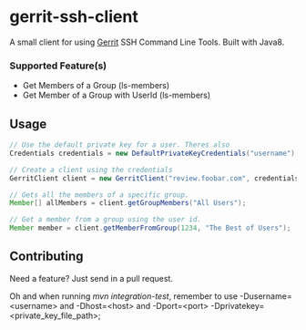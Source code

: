 # gerrit-ssh-client

A small client for using [Gerrit](https://code.google.com/p/gerrit/) SSH Command Line Tools. Built with Java8.

### Supported Feature(s)

- Get Members of a Group (ls-members)
- Get Member of a Group with UserId (ls-members)

## Usage

```java
// Use the default private key for a user. Theres also
Credentials credentials = new DefaultPrivateKeyCredentials("username");

// Create a client using the credentials
GerritClient client = new GerritClient("review.foobar.com", credentials);

// Gets all the members of a specific group.
Member[] allMembers = client.getGroupMembers("All Users");

// Get a member from a group using the user id.
Member member = client.getMemberFromGroup(1234, "The Best of Users");
```

## Contributing

Need a feature? Just send in a pull request.

Oh and when running *mvn integration-test*, remember to use -Dusername=&lt;username&gt; and -Dhost=&lt;host&gt; and -Dport=&lt;port&gt; -Dprivatekey=&lt;private_key_file_path&gt;;
